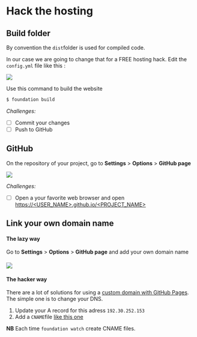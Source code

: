 # Hack the hosting

## Build folder

By convention the `dist`folder is used for compiled code.

In our case we are going to change that for a FREE hosting hack. Edit the `config.yml` file like this :

![](/assets/foundation-cli-build-hack.png)

Use this command to build the website

```bash
$ foundation build
```

_Challenges:_

* [ ] Commit your changes
* [ ] Push to GitHub

## GitHub

On the repository of your project, go to **Settings** &gt; **Options** &gt; **GitHub page**

![](/assets/github-pages-docs-folder.png)

_Challenges:_

* [ ] Open a your favorite web browser and open [https://&lt;USER\_NAME&gt;.github.io/&lt;PROJECT\_NAME&gt;](https://<USER_NAME>.github.io/<PROJECT_NAME>/)

## Link your own domain name

#### The lazy way

Go to **Settings** &gt; **Options** &gt; **GitHub page** and add your own domain name

#### ![](/assets/github-pages-custom-domain.png)

#### The hacker way

There are a lot of solutions for using a [custom domain with GitHub Pages](https://help.github.com/articles/using-a-custom-domain-with-github-pages/). The simple one is to change your DNS.

1. Update your A record for this adress `192.30.252.153`
2. Add a `CNAME`file [like this one](https://github.com/flexbox/davidl/blob/master/source/CNAME)

**NB** Each time ``foundation watch`` create CNAME files. 
